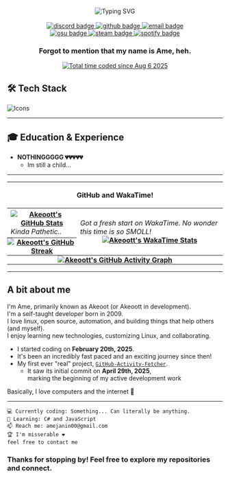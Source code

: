 <div align="center">
<br>
    <div align="center">
        <img src="https://readme-typing-svg.demolab.com?font=Chiron+GoRound+TC&weight=900&size=36&duration=2500&pause=500&color=FFDEE3&background=FFDEE300&center=true&vCenter=true&width=450&lines=import+akeoott;%3C%2FAme%3E;print(%22Banane%3F%22);HELP+MEEE!!!;I+use+arch+btw...;IM+SELF+TOUGHT!;I+love+pink+%E2%9D%A4%EF%B8%8E" alt="Typing SVG" />
    </div>
    <br>
    <div align="center">
        <a href="https://discord.com/users/898223580104519711">
            <img src="https://img.shields.io/badge/-discord-0A66C2?style=for-the-badge&logo=discord&logoColor=white" alt="discord badge">
        </a>
        <a href="https://github.com/Akeoott">
            <img src="https://img.shields.io/badge/-GitHub-181717?style=for-the-badge&logo=github&logoColor=white" alt="github badge">
        </a>
        <a href="mailto:amejanin00@gmail.com">
            <img src="https://img.shields.io/badge/-Email-EA4335?style=for-the-badge&logo=gmail&logoColor=white" alt="email badge">
        </a>
        <br>
        <a href="https://osu.ppy.sh/users/36050791">
            <img src="https://img.shields.io/badge/-osu!-ff66aa?style=for-the-badge&logo=osu&logoColor=white" alt="osu badge">
        </a>
        <a href="https://steamcommunity.com/id/Akeoot">
            <img src="https://img.shields.io/badge/-Steam-0A66C2?style=for-the-badge&logo=steam" alt="steam badge">
        </a>
        <a href="https://stats.fm/akeoot">
            <img src="https://img.shields.io/badge/-Stats.fm-181717?style=for-the-badge&logo=spotify" alt="spotify badge">
        </a>
    </div>
    <div align="center">
        <h3>Forgot to mention that my name is Ame, heh.</h3>
    </div>
    <a href="https://wakatime.com/@18b1aa2a-ab98-4287-a1ca-4e0759ac7380">
        <img src="https://wakatime.com/badge/user/18b1aa2a-ab98-4287-a1ca-4e0759ac7380.svg" alt="Total time coded since Aug 6 2025">
    </a>
</div>
<h2>🛠️ Tech Stack</h2>
<p>
  <img src="https://skillicons.dev/icons?i=py,vscode,bash,linux,arch,html,css,js,cs,git,github,cloudflare" alt="Icons">
</p>
<hr>
<h2>🎓 Education & Experience</h2>
<ul>
    <li>
        <strong>NOTHINGGGGG 💔💔💔💔💔</strong>
        <ul>
            <li>Im still a child...</li>
        </ul>
    </li>
</ul>
<hr>
<table>
    <thead>
        <tr>
            <th scope="col" colspan="2">
                <p align="center">
                    GitHub and WakaTime!
                </p>
            </th>
        </tr>
    </thead>
    <tbody>
        <tr>
            <th scope="row">
                <a href="https://github.com/Akeoott">
                    <img src="https://github-readme-stats.vercel.app/api?username=Akeoott&rank_icon=percentile&show_icons=true&theme=dark&bg_color=0d1117&border_color=0d1117&include_all_commits=true&count_private=true" alt="Akeoott's GitHub Stats">
                </a>
                <h6 align="left" style="margin: 0 auto 0 auto;">Kinda Pathetic..</h6>
            </th>
            <th scope="row" rowspan="2">
            <h6 align="left" style="margin: 0 auto 0 auto;">Got a fresh start on WakaTime. No wonder this time is so SMOLL!</h6>
                <a href="https://github.com/Akeoott">
                    <img src="https://github-readme-stats.vercel.app/api/wakatime?username=Akeoott&layout=compact&border_color=0d1117&&bg_color=0D1117&text_color=ffff" alt="Akeoott's WakaTime Stats">
                </a>
            </th>
        </tr>
        <tr>
            <th scope="row" style="padding: 0;">
                <a href="https://github.com/Akeoott">
                    <img src="https://streak-stats.demolab.com?user=Akeoott&theme=dark&background=0D1117&border=444&ring=58A6FF&fire=FF8C00&currStreakLabel=58A6FF" alt="Akeoott's GitHub Streak">
                </a>
            </th>
        </tr>
        <tr>
            <th scope="row" colspan="2" style="padding: 0;">
                <a href="https://github.com/Akeoott">
                    <img src="https://github-readme-activity-graph.vercel.app/graph?username=Akeoott&theme=github-dark&bg_color=0d1117&hide_border=true&area=true&area_color=58a6ff" alt="Akeoott's GitHub Activity Graph">
                </a>
            </th>
        </tr>
    </tbody>
</table>
<hr>
<h2>A bit about me</h2>
<div>
    <p>
        I'm Ame, primarily known as Akeoot (or Akeoott in development).<br>
        I'm a self-taught developer born in 2009.<br>
        I love linux, open source, automation, and building things that help others (and myself).<br>
        I enjoy learning new technologies, customizing Linux, and collaborating.
    </p>
    <ul>
        <li>I started coding on <strong>February 20th, 2025</strong>.</li>
        <li>It's been an incredibly fast paced and an exciting journey since then!</li>
        <li>My first ever "real" project, <code><a href="https://github.com/Akeoott-Projects/GitHub-Activity-Fetcher">GitHub-Activity-Fetcher</a></code>.
            <ul>
                <li>
                    It saw its initial commit on <strong>April 29th, 2025</strong>,<br>
                    marking the beginning of my active development work
                </li>
            </ul>
        </li>
    </ul>
    <p>
        Basically, I love computers and the internet 💖
    </p>
</div>
<hr>
<div>
<pre><code>💻 Currently coding: Something... Can literally be anything.
🌱 Learning: C# and JavaScript
📫 Reach me: amejanin00@gmail.com
🏆 I'm misserable ❤︎
feel free to contact me</code></pre>
</div>
<div>
    <h3>Thanks for stopping by! Feel free to explore my repositories and connect.</h3>
</div>
